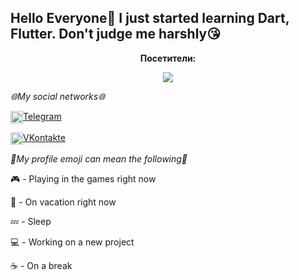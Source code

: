 ## **Hello Everyone👋** **I just started learning Dart, Flutter. Don't judge me harshly😘**

[//]: # (Отображение количества посетителей)

<div align="center">
  <p><b>Посетители:</b></p>
  <a href="F1Gdas00proo"><img src="https://img.shields.io/badge/visitors-1-black"></a>
</div>

_🌐My social networks🌐_

[<img alt="Telegram" width="20px" height="20px" style="vertical-align:middle;" src="https://img.icons8.com/color/20/0000ff/telegram-app.png"/>](https://t.me/f1gdas00proo)[Telegram](https://t.me/f1gdas00proo)

[<img alt="VKontakte" width="20px" height="20px" style="vertical-align:middle;" src="https://img.icons8.com/color/20/0000ff/vk-circled.png"/>](https://vk.com/f1gdas00proo)[VKontakte](https://vk.com/f1gdas00proo)

_📌My profile emoji can mean the following📌_

🎮 - Playing in the games right now

🌊 - On vacation right now

💤 - Sleep

💻 - Working on a new project

☕ - On a break
